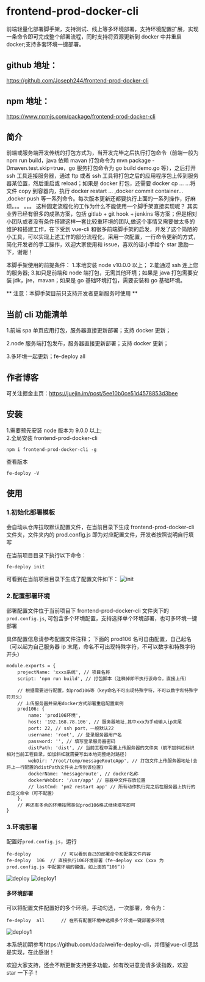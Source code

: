# frontend-prod-docker-cli

前端轻量化部署脚手架，支持测试、线上等多环境部署，支持环境配置扩展，实现一条命令即可完成整个部署流程，同时支持将资源更新到 docker 中并重启 docker;支持多套环境一键部署。

## github 地址：

https://github.com/Joseph244/frontend-prod-docker-cli

## npm 地址：

https://www.npmjs.com/package/frontend-prod-docker-cli

## 简介

前端或服务端开发传统的打包方式为，当开发完毕之后执行打包命令（前端一般为 npm run build，java 依赖 mavan 打包命令为 mvn package -Dmaven.test.skip=true，go 服务打包命令为 go build demo.go 等），之后打开 ssh 工具连接服务器，通过 ftp 或者 ssh 工具将打包之后的应用程序包上传到服务器某位置，然后重启或 reload；如果是 docker 打包，还需要 docker cp ... ...将文件 copy 到容器内，执行 docker restart ... ,docker commit container... ,docker push 等一系列命令。每次版本更新还都要执行上面的一系列操作，好麻烦。。。 。。。
这种固定流程化的工作为什么不能使用一个脚手架直接实现呢？
其实业界已经有很多的成熟方案，包括 gitlab + git hook + jenkins 等方案；但是相对小团队或者没有条件搭建这样一套比较重环境的团队,做这个事情又需要做太多的维护和搭建工作，在下受到 vue-cli 和很多前端脚手架的启发，开发了这个简陋的小工具，可以实现上述工作的部分流程化，采用一次配置，一行命令更新的方式，简化开发者的手工操作，欢迎大家使用和 issue，喜欢的话小手给个 star 激励一下，谢谢！

本脚手架使用的前提条件： 1.本地安装 node v10.0.0 以上； 2.能通过 ssh 连上您的服务器; 3.如只是前端和 node 端打包，无需其他环境；如果是 java 打包需要安装 jdk，jre，mavan；如果是 go 基础环境打包，需要安装和 go 基础环境。

** 注意：本脚手架目前只支持开发者更新服务时使用 **

## 当前 cli 功能清单

1.前端 spa 单页应用打包，服务器直接更新部署；支持 docker 更新；

2.node 服务端打包发布，服务器直接更新部署；支持 docker 更新；

3.多环境一起更新；fe-deploy all

## 作者博客

可关注掘金主页：https://juejin.im/post/5ee10b0ce51d4578853d3bee

## 安装

1.需要预先安装 node 版本为 9.0.0 以上;  
2.全局安装 frontend-prod-docker-cli

```
npm i frontend-prod-docker-cli -g

```

查看版本

```
fe-deploy -V
```

## 使用

### 1.初始化部署模板

会自动从仓库拉取默认配置文件，在当前目录下生成 frontend-prod-docker-cli 文件夹，文件夹内的 prod.config.js 即为对应配置文件，开发者按照说明自行填写

在当前项目目录下执行以下命令：

```
fe-deploy init
```

可看到在当前项目目录下生成了配置文件如下：
![init](./assets/init.png)

### 2.配置部署环境

部署配置文件位于当前项目下 frontend-prod-docker-cli 文件夹下的`prod.config.js`, 可包含多个环境配置，支持选择单个环境部署，也可多环境一键部署

具体配置信息请参考配置文件注释；
下面的 prod106 名可自由配置，自己起名（可以起为自己服务器 ip 末尾，命名不可出现特殊字符，不可以数字和特殊字符开头）

```
module.exports = {
	projectName: 'xxxx系统', // 项目名称
    script: 'npm run build', // 打包脚本（注释掉即不执行该命令，直接上传）

    // 根据需要进行配置，如prod106等（key命名不可出现特殊字符，不可以数字和特殊字符开头）
    // 上传服务器并采用docker方式部署重启配置案例
    prod106: {
        name: 'prod106环境',
        host: '192.168.78.106', // 服务器地址,其中xxx为手动输入ip末尾
        port: 22, // ssh port，一般默认22
        username: 'root', // 登录服务器用户名
        password: '', // 填写登录服务器密码
        distPath: 'dist', // 当前工程中需要上传服务器的文件夹（前不加斜杠标识相对当前工程目录，如加斜杠就需要写出本地完整绝对路径)
        webDir: '/root/temp/messageRouteApp', // 打包文件上传服务器地址(会将上一行配置的distPath文件夹上传到该位置)
        dockerName: 'messageroute', // docker名称
        dockerWebDir: '/usr/app' // 容器中文件存放位置
        // lastCmd: 'pm2 restart app' // 所有动作执行完之后在服务器上执行的自定义命令（可不配置）
    },
	// 再还有多余的环境按照类似prod106格式继续填写即可
}
```

### 3.环境部署

配置好`prod.config.js`，运行

```
fe-deploy           // 可以看到自己的部署命令和配置文件内容
fe-deploy  106  // 直接执行106环境部署（fe-deploy xxx (xxx 为 prod.config.js 中配置环境的键值，如上面的“106”)）

```

![deploy](./assets/fe-deploy.png)
![deploy1](./assets/dist-docker.png)

#### 多环境部署

可以将配置文件配置好的多个环境，手动勾选，一次部署，命令为：

```
fe-deploy  all      // 在所有配置环境中选择多个环境一键部署多环境
```

![deploy1](./assets/deploy-all.png)

本系统初期参考https://github.com/dadaiwei/fe-deploy-cli，并借鉴vue-cli思路是实现，在此感谢！

欢迎大家支持，还会不断更新支持更多功能，如有改进意见请多读指教，欢迎 star 一下子！
